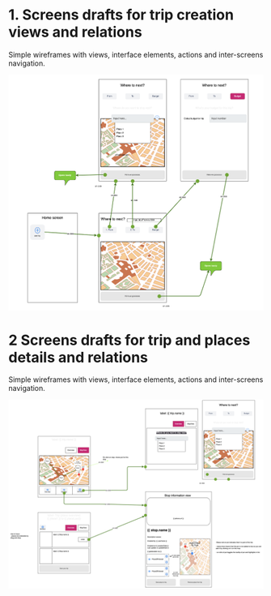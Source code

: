 # 1. Screens drafts for trip creation views and relations

Simple wireframes with views, interface elements, actions and inter-screens navigation.

![draws-create-trip.png](./img/draws-create-trip.png)

# 2 Screens drafts for trip and places details and relations

Simple wireframes with views, interface elements, actions and inter-screens navigation.

![draws-details-screens.png](./img/draws-details-screens.png)

